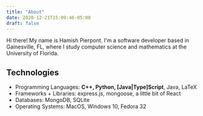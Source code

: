 ```yaml
---
title: "About"
date: 2020-12-21T15:09:46-05:00
draft: false
---
```


Hi there! My name is Hamish Pierpont. I'm a software developer based in
Gainesville, FL, where I study computer science and mathematics at the
University of Florida.

## Technologies
 * Programming Languages: **C++, Python, [Java|Type]Script**, Java, LaTeX
 * Frameworks + Libraries: express.js, mongoose, a little bit of React
 * Databases: MongoDB, SQLite
 * Operating Systems: MacOS, Windows 10, Fedora 32

